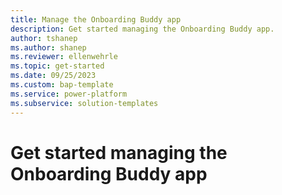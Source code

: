 ```yaml
---
title: Manage the Onboarding Buddy app
description: Get started managing the Onboarding Buddy app.
author: tshanep
ms.author: shanep
ms.reviewer: ellenwehrle
ms.topic: get-started
ms.date: 09/25/2023
ms.custom: bap-template
ms.service: power-platform
ms.subservice: solution-templates
---
```


# Get started managing the Onboarding Buddy app

